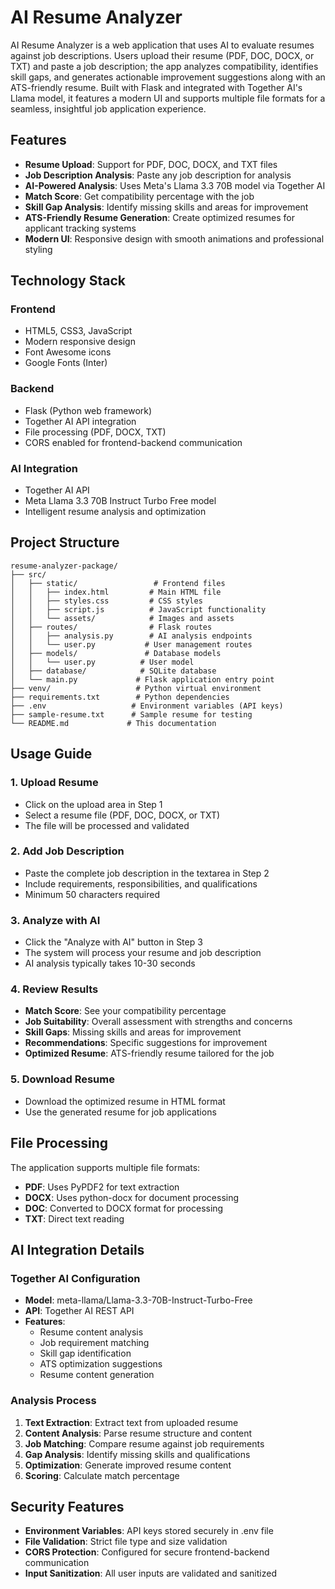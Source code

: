 # AI Resume Analyzer

AI Resume Analyzer is a web application that uses AI to evaluate resumes against job descriptions. Users upload their resume (PDF, DOC, DOCX, or TXT) and paste a job description; the app analyzes compatibility, identifies skill gaps, and generates actionable improvement suggestions along with an ATS-friendly resume. Built with Flask and integrated with Together AI's Llama model, it features a modern UI and supports multiple file formats for a seamless, insightful job application experience.

## Features

- **Resume Upload**: Support for PDF, DOC, DOCX, and TXT files
- **Job Description Analysis**: Paste any job description for analysis
- **AI-Powered Analysis**: Uses Meta's Llama 3.3 70B model via Together AI
- **Match Score**: Get compatibility percentage with the job
- **Skill Gap Analysis**: Identify missing skills and areas for improvement
- **ATS-Friendly Resume Generation**: Create optimized resumes for applicant tracking systems
- **Modern UI**: Responsive design with smooth animations and professional styling

## Technology Stack

### Frontend
- HTML5, CSS3, JavaScript
- Modern responsive design
- Font Awesome icons
- Google Fonts (Inter)

### Backend
- Flask (Python web framework)
- Together AI API integration
- File processing (PDF, DOCX, TXT)
- CORS enabled for frontend-backend communication

### AI Integration
- Together AI API
- Meta Llama 3.3 70B Instruct Turbo Free model
- Intelligent resume analysis and optimization

## Project Structure

```
resume-analyzer-package/
├── src/
│   ├── static/                 # Frontend files
│   │   ├── index.html         # Main HTML file
│   │   ├── styles.css         # CSS styles
│   │   ├── script.js          # JavaScript functionality
│   │   └── assets/            # Images and assets
│   ├── routes/                # Flask routes
│   │   ├── analysis.py        # AI analysis endpoints
│   │   └── user.py           # User management routes
│   ├── models/               # Database models
│   │   └── user.py          # User model
│   ├── database/            # SQLite database
│   └── main.py             # Flask application entry point
├── venv/                   # Python virtual environment
├── requirements.txt        # Python dependencies
├── .env                   # Environment variables (API keys)
├── sample-resume.txt      # Sample resume for testing
└── README.md             # This documentation
```



## Usage Guide

### 1. Upload Resume
- Click on the upload area in Step 1
- Select a resume file (PDF, DOC, DOCX, or TXT)
- The file will be processed and validated

### 2. Add Job Description
- Paste the complete job description in the textarea in Step 2
- Include requirements, responsibilities, and qualifications
- Minimum 50 characters required

### 3. Analyze with AI
- Click the "Analyze with AI" button in Step 3
- The system will process your resume and job description
- AI analysis typically takes 10-30 seconds

### 4. Review Results
- **Match Score**: See your compatibility percentage
- **Job Suitability**: Overall assessment with strengths and concerns
- **Skill Gaps**: Missing skills and areas for improvement
- **Recommendations**: Specific suggestions for improvement
- **Optimized Resume**: ATS-friendly resume tailored for the job

### 5. Download Resume
- Download the optimized resume in HTML format
- Use the generated resume for job applications



## File Processing

The application supports multiple file formats:

- **PDF**: Uses PyPDF2 for text extraction
- **DOCX**: Uses python-docx for document processing
- **DOC**: Converted to DOCX format for processing
- **TXT**: Direct text reading

## AI Integration Details

### Together AI Configuration
- **Model**: meta-llama/Llama-3.3-70B-Instruct-Turbo-Free
- **API**: Together AI REST API
- **Features**: 
  - Resume content analysis
  - Job requirement matching
  - Skill gap identification
  - ATS optimization suggestions
  - Resume content generation

### Analysis Process
1. **Text Extraction**: Extract text from uploaded resume
2. **Content Analysis**: Parse resume structure and content
3. **Job Matching**: Compare resume against job requirements
4. **Gap Analysis**: Identify missing skills and qualifications
5. **Optimization**: Generate improved resume content
6. **Scoring**: Calculate match percentage

## Security Features

- **Environment Variables**: API keys stored securely in .env file
- **File Validation**: Strict file type and size validation
- **CORS Protection**: Configured for secure frontend-backend communication
- **Input Sanitization**: All user inputs are validated and sanitized



